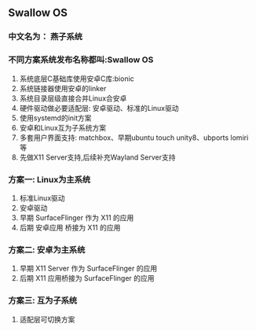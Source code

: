 ## Swallow OS
### 中文名为： 燕子系统
### 不同方案系统发布名称都叫:Swallow OS

1. 系统底层C基础库使用安卓C库:bionic
2. 系统链接器使用安卓的linker
3. 系统目录层级直接合并Linux合安卓
4. 硬件驱动做必要适配层: 安卓驱动、标准的Linux驱动
5. 使用systemd的init方案
6. 安卓和Linux互为子系统方案
7. 多套用户界面支持: matchbox、早期ubuntu touch unity8、ubports lomiri 等
8. 先做X11 Server支持,后续补充Wayland Server支持

### 方案一: Linux为主系统
1. 标准Linux驱动 
2. 安卓驱动
3. 早期 SurfaceFlinger 作为 X11 的应用
4. 后期 安卓应用 桥接为 X11 的应用

### 方案二: 安卓为主系统
1. 早期 X11 Server 作为 SurfaceFlinger 的应用
2. 后期 X11 应用桥接为 SurfaceFlinger 的应用

### 方案三: 互为子系统
1. 适配层可切换方案